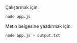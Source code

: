 Çalıştırmak için:
```sh
node app.js
```

Metin belgesine yazdırmak için:
```sh
node app.js > output.txt
```
